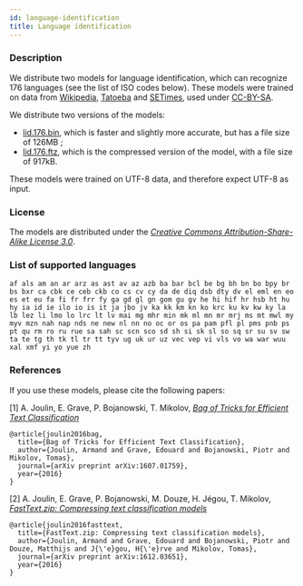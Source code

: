 ```yaml
---
id: language-identification
title: Language identification
---
```


### Description

We distribute two models for language identification, which can recognize 176 languages (see the list of ISO codes below). These models were trained on data from [Wikipedia](https://www.wikipedia.org/), [Tatoeba](https://tatoeba.org/eng/) and  [SETimes](http://nlp.ffzg.hr/resources/corpora/setimes/), used under [CC-BY-SA](http://creativecommons.org/licenses/by-sa/3.0/).

We distribute two versions of the models:

* [lid.176.bin](https://s3-us-west-1.amazonaws.com/fasttext-vectors/supervised_models/lid.176.bin), which is faster and slightly more accurate, but has a file size of 126MB ;
* [lid.176.ftz](https://s3-us-west-1.amazonaws.com/fasttext-vectors/supervised_models/lid.176.ftz), which is the compressed version of the model, with a file size of 917kB.

These models were trained on UTF-8 data, and therefore expect UTF-8 as input.

### License

The models are distributed under the [*Creative Commons Attribution-Share-Alike License 3.0*](https://creativecommons.org/licenses/by-sa/3.0/).

### List of supported languages
```
af als am an ar arz as ast av az azb ba bar bcl be bg bh bn bo bpy br bs bxr ca cbk ce ceb ckb co cs cv cy da de diq dsb dty dv el eml en eo es et eu fa fi fr frr fy ga gd gl gn gom gu gv he hi hif hr hsb ht hu hy ia id ie ilo io is it ja jbo jv ka kk km kn ko krc ku kv kw ky la lb lez li lmo lo lrc lt lv mai mg mhr min mk ml mn mr mrj ms mt mwl my myv mzn nah nap nds ne new nl nn no oc or os pa pam pfl pl pms pnb ps pt qu rm ro ru rue sa sah sc scn sco sd sh si sk sl so sq sr su sv sw ta te tg th tk tl tr tt tyv ug uk ur uz vec vep vi vls vo wa war wuu xal xmf yi yo yue zh
```

### References

If you use these models, please cite the following papers:

[1] A. Joulin, E. Grave, P. Bojanowski, T. Mikolov, [*Bag of Tricks for Efficient Text Classification*](https://arxiv.org/abs/1607.01759)
```
@article{joulin2016bag,
  title={Bag of Tricks for Efficient Text Classification},
  author={Joulin, Armand and Grave, Edouard and Bojanowski, Piotr and Mikolov, Tomas},
  journal={arXiv preprint arXiv:1607.01759},
  year={2016}
}
```
[2] A. Joulin, E. Grave, P. Bojanowski, M. Douze, H. Jégou, T. Mikolov, [*FastText.zip: Compressing text classification models* ](https://arxiv.org/abs/1612.03651)
```
@article{joulin2016fasttext,
  title={FastText.zip: Compressing text classification models},
  author={Joulin, Armand and Grave, Edouard and Bojanowski, Piotr and Douze, Matthijs and J{\'e}gou, H{\'e}rve and Mikolov, Tomas},
  journal={arXiv preprint arXiv:1612.03651},
  year={2016}
}
```
